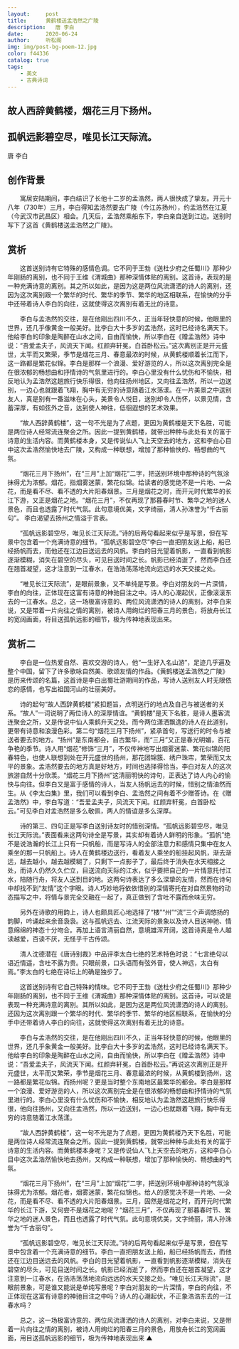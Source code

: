 ```yaml
---
layout:     post
title:      黄鹤楼送孟浩然之广陵
description:   唐 李白
date:       2020-06-24
author:     听松阁
img: img/post-bg-poem-12.jpg
color: f44336
catalog: true
tags:
    - 美文
    - 古典诗词
---
```



## 故人西辞黄鹤楼，烟花三月下扬州。
## 孤帆远影碧空尽，唯见长江天际流。

唐 李白

## 创作背景



　　寓居安陆期间，李白结识了长他十二岁的孟浩然，两人很快成了挚友。开元十八年（730年）三月，李白得知孟浩然要去广陵（今江苏扬州），约孟浩然在江夏（今武汉市武昌区）相会。几天后，孟浩然乘船东下，李白亲自送到江边。送别时写下了这首《黄鹤楼送孟浩然之广陵》。



## 赏析



　　这首送别诗有它特殊的感情色调。它不同于王勃《送杜少府之任蜀川》那种少年刚肠的离别，也不同于王维《渭城曲》那种深情体贴的离别。这首诗，表现的是一种充满诗意的离别。其之所以如此，是因为这是两位风流潇洒的诗人的离别，还因为这次离别跟一个繁华的时代、繁华的季节、繁华的地区相联系，在愉快的分手中还带着诗人李白的向往，这就使得这次离别有着无比的诗意。



　　李白与孟浩然的交往，是在他刚出四川不久，正当年轻快意的时候，他眼里的世界，还几乎像黄金一般美好。比李白大十多岁的孟浩然，这时已经诗名满天下。他给李白的印象是陶醉在山水之间，自由而愉快，所以李白在《赠孟浩然》诗中说：“吾爱孟夫子，风流天下闻。红颜弃轩冕，白首卧松云。”这次离别正是开元盛世，太平而又繁荣，季节是烟花三月、春意最浓的时候，从黄鹤楼顺着长江而下，这一路都是繁花似锦。李白是那样一个浪漫、爱好游览的人，所以这次离别完全是在很浓郁的畅想曲和抒情诗的气氛里进行的。李白心里没有什么忧伤和不愉快，相反地认为孟浩然这趟旅行快乐得很，他向往扬州地区，又向往孟浩然，所以一边送别，一边心也就跟着飞翔，胸中有无穷的诗意随着江水荡漾。在一片美景之中送别友人，真是别有一番滋味在心头，美景令人悦目，送别却令人伤怀，以景见情，含蓄深厚，有如弦外之音，达到使人神往，低徊遐想的艺术效果。



　　“故人西辞黄鹤楼”，这一句不光是为了点题，更因为黄鹤楼是天下名胜，可能是两位诗人经常流连聚会之所。因此一提到黄鹤楼，就带出种种与此处有关的富于诗意的生活内容。而黄鹤楼本身，又是传说仙人飞上天空去的地方，这和李白心目中这次孟浩然愉快地去广陵，又构成一种联想，增加了那种愉快的、畅想曲的气氛。



　　“烟花三月下扬州”，在“三月”上加“烟花”二字，把送别环境中那种诗的气氛涂抹得尤为浓郁。烟花，指烟雾迷蒙，繁花似锦。给读者的感觉绝不是一片地、一朵花，而是看不尽、看不透的大片阳春烟景。三月是烟花之时，而开元时代繁华的长江下游，又正是烟花之地。“烟花三月”，不仅再现了那暮春时节、繁华之地的迷人景色，而且也透露了时代气氛。此句意境优美，文字绮丽，清人孙洙誉为“千古丽句”。 李白渴望去扬州之情溢于言表。



　　“孤帆远影碧空尽，唯见长江天际流。”诗的后两句看起来似乎是写景，但在写景中包含着一个充满诗意的细节。“孤帆远影碧空尽”李白一直把朋友送上船，船已经扬帆而去，而他还在江边目送远去的风帆。李白的目光望着帆影，一直看到帆影逐渐模糊，消失在碧空的尽头，可见目送时间之长。帆影已经消逝了，然而李白还在翘首凝望，这才注意到一江春水，在浩浩荡荡地流向远远的水天交接之处。



　　“唯见长江天际流”，是眼前景象，又不单纯是写景。李白对朋友的一片深情，李白的向往，正体现在这富有诗意的神驰目注之中。诗人的心潮起伏，正像滚滚东去的一江春水。总之，这一场极富诗意的、两位风流潇洒的诗人的离别，对李白来说，又是带着一片向往之情的离别，被诗人用绚烂的阳春三月的景色，将放舟长江的宽阔画面，将目送孤帆远影的细节，极为传神地表现出来。









## 赏析二



　　李白是一位热爱自然、喜欢交游的诗人，他“一生好入名山游”，足迹几乎遍及整个中国，留下了许多歌咏自然美、歌颂友情的作品。《黄鹤楼送孟浩然之广陵》是历来传颂的名篇，这首诗是李白出蜀壮游期间的作品，写诗人送别友人时无限依恋的感情，也写出祖国河山的壮丽美好。



　　诗的起句“故人西辞黄鹤楼”紧扣题旨，点明送行的地点及自己与被送者的关系。“故人”一词说明了两位诗人的深厚情谊。“黄鹤楼”是天下名胜，是诗人墨客流连聚会之所，又是传说中仙人乘鹤升天之处。而今两位潇洒飘逸的诗人在此道别，更带有诗意和浪漫色彩。第二句“烟花三月下扬州”，紧承首句，写送行的时令与被送者要去的地方。“扬州”是东南都会，自古繁华，而“三月”又正是春光明媚，百花争艳的季节。诗人用“烟花”修饰“三月”，不仅传神地写出烟雾迷蒙、繁花似锦的阳春特色，也使人联想到处在开元盛世的扬州，那花团锦簇、绣户珠帘，繁荣而又太平的景象。孟浩然要去的地方真是好地方，时间也选择得恰当。李白对友人的这次旅游自然十分欣羡。“烟花三月下扬州”这清丽明快的诗句，正表达了诗人内心的愉快与向往。但李白又是富于感情的诗人，当友人扬帆远去的时候，惜别之情油然而生。从《李太白集》里，我们可以看到李白、孟浩然之间有着不少赠答诗。在《赠孟浩然》中，李白写道：“吾爱孟夫子，风流天下闻。红颜弃轩冕，白首卧松云。”可见李白对孟浩然是多么敬佩，两人的情谊是多么深厚。



　　诗的第三、四句正是写李白送别诗友时的惜别深情。“孤帆远影碧空尽，唯见长江天际流。”表面看来这两句诗全是写景，其实却有着诗人鲜明的形象。“孤帆”绝不是说浩瀚的长江上只有一只帆船，而是写诗人的全部注意力和感情只集中在友人乘坐的那一只帆船上。诗人在黄鹤楼边送行，看着友人乘坐的船挂起风帆，渐去渐远，越去越小，越去越模糊了，只剩下一点影子了，最后终于消失在水天相接之处，而诗人仍然久久伫立，目送流向天际的江水，似乎要把自己的一片情意托付江水，陪随行舟，将友人送到目的地。这两句诗表达了多么深挚的友情，然而在诗句中却找不到“友情”这个字眼。诗人巧妙地将依依惜别的深情寄托在对自然景物的动态描写之中，将情与景完全交融在一起了，真正做到了含吐不露而余味无穷。



　　另外在诗歌的用韵上，诗人也颇具匠心地选择了“楼”“州”“流”三个声调悠扬的韵脚，吟诵起来余音袅袅。这与孤帆远去、江流天际的景象以及诗人目送神驰、情意绵绵的神态十分吻合。再加上语言清丽自然，意境雄浑开阔，这首诗真是令人越读越爱，百读不厌，无怪乎千古传颂。



　　清人沈德潜在《唐诗别裁》中品评李太白七绝的艺术特色时说：“七言绝句以语近情遥，含吐不露为贵。只眼前景，口头语而有弦外音，使人神远，太白有焉。”李太白的七绝在诗坛上的确是独步了。



　　这首送别诗有它自己特殊的情味。它不同于王勃《送杜少府之任蜀川》那种少年刚肠的离别，也不同于王维《渭城曲》那种深情体贴的离别。这首诗，可以说是表现一种充满诗意的离别。其所以如此，是因为这是两位风流潇洒的诗人的离别。还因为这次离别跟一个繁华的时代、繁华的季节、繁华的地区相联系，在愉快的分手中还带着诗人李白的向往，这就使得这次离别有着无比的诗意。



　　李白与孟浩然的交往，是在他刚出四川不久，正当年轻快意的时候，他眼里的世界，还几乎象黄金一般美好。比李白大十多岁的孟浩然，这时已经诗名满天下。他给李白的印象是陶醉在山水之间，自由而愉快，所以李白在《赠孟浩然》诗中说：“吾爱孟夫子，风流天下闻。红颜弃轩冕，白首卧松云。”再说这次离别正是开元盛世，太平而又繁荣，季节是烟花三月、春意最浓的时候，从黄鹤楼到扬州，这一路都是繁花似锦。而扬州呢？更是当时整个东南地区最繁华的都会。李白是那样一个浪漫、爱好游览的人，所以这次离别完全是在很浓郁的畅想曲和抒情诗的气氛里进行的。李白心里没有什么忧伤和不愉快，相反地认为孟浩然这趟旅行快乐得很，他向往扬州，又向往孟浩然，所以一边送别，一边心也就跟着飞翔，胸中有无穷的诗意随着江水荡漾。



　　“故人西辞黄鹤楼”，这一句不光是为了点题，更因为黄鹤楼乃天下名胜，可能是两位诗人经常流连聚会之所。因此一提到黄鹤楼，就带出种种与此处有关的富于诗意的生活内容。而黄鹤楼本身呢？又是传说仙人飞上天空去的地方，这和李白心目中这次孟浩然愉快地去扬州，又构成一种联想，增加了那种愉快的、畅想曲的气氛。



　　“烟花三月下扬州”，在“三月”上加“烟花”二字，把送别环境中那种诗的气氛涂抹得尤为浓郁。烟花者，烟雾迷蒙，繁花似锦也。给人的感觉决不是一片地、一朵花，而是看不尽、看不透的大片阳春烟景。三月，固然是烟花之时，而开元时代繁华的长江下游，又何尝不是烟花之地呢？“烟花三月”，不仅再现了那暮春时节、繁华之地的迷人景色，而且也透露了时代气氛。此句意境优美，文字绮丽，清人孙洙誉为“千古丽句”。



　　“孤帆远影碧空尽，唯见长江天际流。”诗的后两句看起来似乎是写景，但在写景中包含着一个充满诗意的细节。李白一直把朋友送上船，船已经扬帆而去，而他还在江边目送远去的风帆。李白的目光望着帆影，一直看到帆影逐渐模糊，消失在碧空的尽头，可见目送时间之长。帆影已经消逝了，然而李白还在翘首凝望，这才注意到一江春水，在浩浩荡荡地流向远远的水天交接之处。“唯见长江天际流”，是眼前景象，可是谁又能说是单纯写景呢？李白对朋友的一片深情，李白的向往，不正体现在这富有诗意的神驰目注之中吗？诗人的心潮起伏，不正象浩浩东去的一江春水吗？



　　总之，这一场极富诗意的、两位风流潇洒的诗人的离别，对李白来说，又是带着一片向往之情的离别，被诗人用绚烂的阳春三月的景色，用放舟长江的宽阔画面，用目送孤帆远影的细节，极为传神地表现出来 ▲
